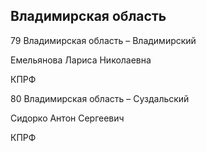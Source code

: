 ## Владимирская область
   
   79 Владимирская область – Владимирский
   
   Емельянова Лариса Николаевна
   
   КПРФ
   
   80 Владимирская область – Суздальский
   
   Сидорко Антон Сергеевич
   
   КПРФ
   
